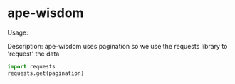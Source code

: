 # ape-wisdom

Usage:

Description: ape-wisdom uses pagination so we use the requests library to 'request' the data
```python
import requests
requests.get(pagination)
```
